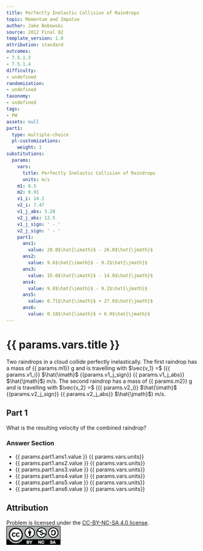 ```yaml
---
title: Perfectly Inelastic Collision of Raindrops
topic: Momentum and Impulse
author: Jake Bobowski
source: 2012 Final Q2
template_version: 1.0
attribution: standard
outcomes:
- 7.5.1.3
- 7.5.1.4
difficulty:
- undefined
randomization:
- undefined
taxonomy:
- undefined
tags:
- PW
assets: null
part1:
  type: multiple-choice
  pl-customizations:
    weight: 1
substitutions:
  params:
    vars:
      title: Perfectly Inelastic Collision of Raindrops
      units: m/s
    m1: 0.5
    m2: 0.91
    v1_i: 14.1
    v2_i: 7.47
    v1_j_abs: 3.28
    v2_j_abs: 12.5
    v1_j_sign: ' - '
    v2_j_sign: ' - '
    part1:
      ans1:
        value: 28.0$\hat{\imath}$ - 26.0$\hat{\jmath}$
      ans2:
        value: 9.8$\hat{\imath}$ - 9.2$\hat{\jmath}$
      ans3:
        value: 15.0$\hat{\imath}$ - 14.0$\hat{\jmath}$
      ans4:
        value: 9.8$\hat{\imath}$ - 9.2$\hat{\jmath}$
      ans5:
        value: 0.71$\hat{\imath}$ + 27.0$\hat{\jmath}$
      ans6:
        value: 0.18$\hat{\imath}$ + 6.9$\hat{\jmath}$
---
```

# {{ params.vars.title }}
Two raindrops in a cloud collide perfectly inelastically. The first raindrop has a mass of {{ params.m1}} g and is travelling with $\vec{v_1} =$ ({{ params.v1_i}} $\hat{\imath}$ {{params.v1_j_sign}} {{ params.v1_j_abs}} $\hat{\jmath}$) m/s.
The second raindrop has a mass of {{ params.m2}} g and is travelling with $\vec{v_2} =$ ({{ params.v2_i}} $\hat{\imath}$ {{params.v2_j_sign}} {{ params.v2_j_abs}} $\hat{\jmath}$) m/s.

## Part 1

What is the resulting velocity of the combined raindrop?

### Answer Section

- {{ params.part1.ans1.value }} {{ params.vars.units}}
- {{ params.part1.ans2.value }} {{ params.vars.units}}
- {{ params.part1.ans3.value }} {{ params.vars.units}}
- {{ params.part1.ans4.value }} {{ params.vars.units}}
- {{ params.part1.ans5.value }} {{ params.vars.units}}
- {{ params.part1.ans6.value }} {{ params.vars.units}}

## Attribution

Problem is licensed under the [CC-BY-NC-SA 4.0 license](https://creativecommons.org/licenses/by-nc-sa/4.0/).<br> ![The Creative Commons 4.0 license requiring attribution-BY, non-commercial-NC, and share-alike-SA license.](https://raw.githubusercontent.com/firasm/bits/master/by-nc-sa.png)